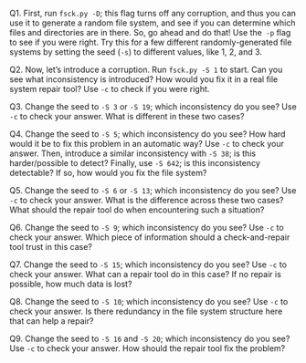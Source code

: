 Q1. First, run `fsck.py -D`; this flag turns off any corruption, and thus you can use it to generate a random file system, and see if you can determine which files and directories are in there. So, go ahead and do that! Use the` -p` flag to see if you were right. Try this for a few different randomly-generated file systems by setting the seed (`-s`) to different values, like 1, 2, and 3.

Q2. Now, let’s introduce a corruption. Run `fsck.py -S 1` to start. Can you see what inconsistency is introduced? How would you fix it in a real file system repair tool? Use `-c` to check if you were right.

Q3. Change the seed to `-S 3` or `-S 19`; which inconsistency do you see? Use `-c` to check your answer. What is different in these two cases?

Q4. Change the seed to `-S 5`; which inconsistency do you see? How hard would it be to fix this problem in an automatic way? Use `-c` to check your answer. Then, introduce a similar inconsistency with `-S 38`; is this harder/possible to detect? Finally, use `-S 642`; is this inconsistency detectable? If so, how would you fix the file system?

Q5. Change the seed to `-S 6` or `-S 13`; which inconsistency do you see? Use `-c` to check your answer. What is the difference across these two cases? What should the repair tool do when encountering such a situation?

Q6. Change the seed to `-S 9`; which inconsistency do you see? Use `-c` to check your answer. Which piece of information should a check-and-repair tool trust in this case?

Q7. Change the seed to `-S 15`; which inconsistency do you see? Use `-c` to check your answer. What can a repair tool do in this case? If no repair is possible, how much data is lost?

Q8. Change the seed to `-S 10`; which inconsistency do you see? Use `-c` to check your answer. Is there redundancy in the file system structure here that can help a repair?

Q9. Change the seed to `-S 16` and `-S 20`; which inconsistency do you see? Use `-c` to check your answer. How should the repair tool fix the problem?
